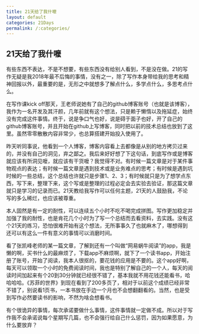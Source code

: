 ```yaml
---
title: 21天给了我什嚒
layout: default
categories: 21Days
permalink: /:categories/
---
```


## 21天给了我什嚒

有些东西不表达，不是不想要，有些东西没有给别人看到，不是没在做。21的写作无疑是我2018年最不后悔的事情，没有之一，除了写作本身带给我的思考和精神回报以外，最重要的是，无形之中就想多了解点什么，多学点什么，多思考点什么。

在写作课kick off那天，王老师说她有了自己的github博客账号（也就是该博客），我作为一名开发及其汗颜，几年前就有这个想法，只是赖于懒惰以及拖延症，始终没有完成这件事情。终于，说是争口气也好，说是碍于面子也好，开了自己的github博客账号，并且开始在github上写博客，同时把以前的技术总结也放到了这里。虽然零零散散内容非常少，也总算搭建开始投入使用了。

昨天听同事说，他看到一个人博客，博客内容看上去都像是从别的地方拷贝过来的，并没有自己的洞见，弃之鄙之。我后来好好想了下这句话，到底写作或是博客就应该有所洞见嚒，就应该有干货嚒？我觉得不对。有时候一篇文章是对于某件事物观点的表达；有时候一篇文章是遇到技术或是业务难点的思考；有时候是遇到坑时候的一些总结，这个总结也许就只是步骤1、2、3；有时候就只是为了想学点东西，写下来，整理下来，这个写或是整理的过程必定会去实验去验证，那这篇文章就只是学习的记录而已。21天教给我写作可以任何主题，21天的人鼓励我，不论写的多么稀烂，也应该被尊重。

本人固然是有一定的耐性，可以连续五个小时不吃不喝完成拼图。写作更加稳定并加强了我的耐性，也是肯花几个小时为了写一个总结而去看资料，去实践。没有这个21天的练习，恐怕很难开始有这个想法，无所事事久了也就麻木了，哪想得到还可以有这么一件有意义的事情可以消磨时间。

看了张凯峰老师的某一篇文章，了解到还有一个叫做“网易蜗牛阅读”的app，我是懒的啊，买书什么的最麻烦了，下载app不麻烦啊，就下了一个读书app，开始注册了账号，开始了阅读，我本人很抠的，要花钱的应用是不要的。这个app好啊，每天可以领取一个小时的免费阅读时间，我也是特别了解自己的一个人，每天的阅读时间加起来有个20到30分钟就已经很不错了，基本我就不用花钱还能看书，哈哈哈哈。《苏菲的世界》到现在看到了200多页了，相对于以前这个成绩已经非常不错了，别说看1页书，一本书放在手边一个月也不会想翻翻看的。当然，也是受到写作必然要读书的影响，不然为啥会想看书。

有个很诡异的事情，每次承诺要做什么事情，这件事情就一定做不成。所以对于写作我不会承诺说每个星期写几篇，也不会强行给自己什么惩罚，因为如果愿意，为什么要放弃？
